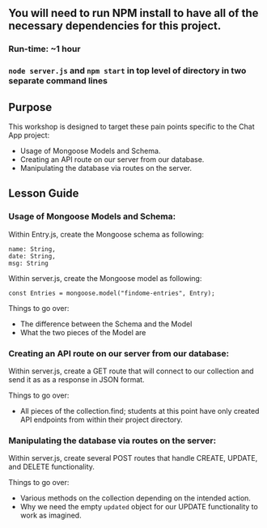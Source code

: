 ## You will need to run NPM install to have all of the necessary dependencies for this project.

### Run-time: ~1 hour

### `node server.js` and `npm start` in top level of directory in two separate command lines

## Purpose

This workshop is designed to target these pain points specific to the Chat App project:

* Usage of Mongoose Models and Schema.
* Creating an API route on our server from our database.
* Manipulating the database via routes on the server.

## Lesson Guide


### Usage of Mongoose Models and Schema:

Within Entry.js, create the Mongoose schema as following:
```
name: String,
date: String,
msg: String

```

Within server.js, create the Mongoose model as following:

```
const Entries = mongoose.model("findome-entries", Entry);

```

Things to go over:

* The difference between the Schema and the Model
* What the two pieces of the Model are

### Creating an API route on our server from our database:

Within server.js, create a GET route that will connect to our collection and send it as as a response in JSON format.

Things to go over:

* All pieces of the collection.find; students at this point have only created API endpoints from within their project directory.

### Manipulating the database via routes on the server:

Within server.js, create several POST routes that handle CREATE, UPDATE, and DELETE functionality.

Things to go over:

* Various methods on the collection depending on the intended action.
* Why we need the empty `updated` object for our UPDATE functionality to work as imagined.